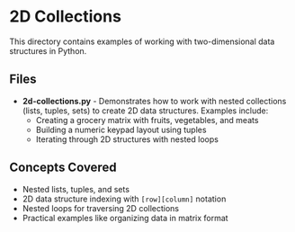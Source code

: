 # 2D Collections

This directory contains examples of working with two-dimensional data structures in Python.

## Files

- **2d-collections.py** - Demonstrates how to work with nested collections (lists, tuples, sets) to create 2D data structures. Examples include:
  - Creating a grocery matrix with fruits, vegetables, and meats
  - Building a numeric keypad layout using tuples
  - Iterating through 2D structures with nested loops

## Concepts Covered

- Nested lists, tuples, and sets
- 2D data structure indexing with `[row][column]` notation
- Nested loops for traversing 2D collections
- Practical examples like organizing data in matrix format
